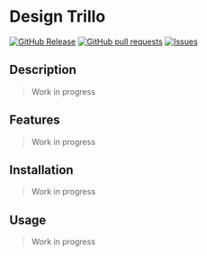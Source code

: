 # Design Trillo
[![GitHub Release](https://img.shields.io/github/release/zjayers/design.trillo.svg?style=flat)](https://github.com/zjayers/design.trillo/releases)
[![GitHub pull requests](https://img.shields.io/github/issues-pr/zjayers/design.trillo.svg?style=flat)](https://github.com/zjayers/design.trillo/pulls)
[![Issues](https://img.shields.io/github/issues-raw/zjayers/design.trillo.svg?maxAge=25000)](https://github.com/zjayers/design.trillo/issues)

## Description

> Work in progress

## Features

> Work in progress

## Installation

> Work in progress

## Usage

> Work in progress
